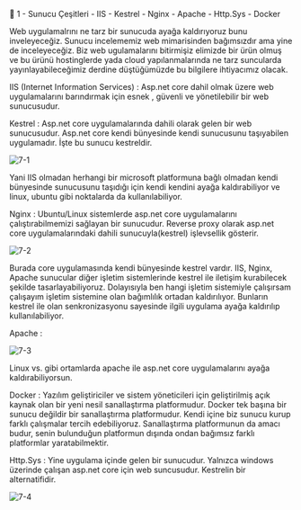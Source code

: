 👋 1 - Sunucu Çeşitleri - IIS - Kestrel - Nginx - Apache - Http.Sys - Docker

Web uygulamalrını ne tarz bir sunucuda ayağa kaldırıyoruz bunu inveleyeceğiz. Sunucu incelememiz web mimarisinden bağımsızdır ama yine de inceleyeceğiz. Biz web ugulamalarını bitirmişiz elimizde bir ürün olmuş ve bu ürünü hostinglerde yada cloud yapılanmalarında ne tarz suncularda yayınlayabileceğimiz derdine düştüğümüzde bu bilgilere ihtiyacımız olacak. 

IIS (Internet Information Services) : Asp.net core dahil olmak üzere web uygulamalarını barındırmak için esnek , güvenli ve yönetilebilir bir web sunucusudur. 

Kestrel : Asp.net core uygulamalarında dahili olarak gelen bir web sunucusudur. Asp.net core kendi bünyesinde kendi sunucusunu taşıyabilen uygulamadır. İşte bu sunucu kestreldir. 

![7-1](https://github.com/user-attachments/assets/a9f4cf4a-30f2-49f9-8c10-d1710e41c1e8)

Yani IIS olmadan herhangi bir microsoft platformuna bağlı olmadan kendi bünyesinde sunucusunu taşıdığı için kendi kendini ayağa kaldırabiliyor ve linux, ubuntu gibi noktalarda da kullanılabiliyor. 

Nginx : Ubuntu/Linux sistemlerde asp.net core uygulamalarını çalıştırabilmemizi sağlayan bir sunucudur. Reverse proxy olarak asp.net core uygulamalarındaki dahili sunucuyla(kestrel) işlevsellik gösterir. 

![7-2](https://github.com/user-attachments/assets/80287080-c030-4597-a5b6-4a77836779fb)

Burada core uygulamasında kendi bünyesinde kestrel vardır. IIS, Nginx, Apache sunucular diğer işletim sistemlerinde kestrel ile iletişim kurabilecek şekilde tasarlayabiliyoruz. Dolayısıyla ben hangi işletim sistemiyle çalışırsam çalışayım işletim sistemine olan bağımlılık ortadan kaldırılıyor. Bunların kestrel ile olan senkronizasyonu sayesinde ilgili uygulama ayağa kaldırılıp kullanılabiliyor. 

Apache : 

![7-3](https://github.com/user-attachments/assets/c7525379-f7e8-4012-b082-ff1465e181ff)

Linux vs. gibi ortamlarda apache ile asp.net core uygulamalarını ayağa kaldırabiliyorsun. 

Docker : Yazılım geliştiriciler ve sistem yöneticileri için geliştirilmiş açık kaynak olan bir yeni nesil sanallaştırma platformudur. Docker tek başına bir sunucu değildir bir sanallaştırma platformudur. Kendi içine biz sunucu kurup farklı çalışmalar tercih edebiliyoruz. Sanallaştırma platformunun da amacı budur, senin bulunduğun platformun dışında ondan bağımsız farklı platformlar yaratabilmektir. 

Http.Sys : Yine uygulama içinde gelen bir sunucudur. Yalnızca windows üzerinde çalışan asp.net core için web suncusudur. Kestrelin bir alternatifidir.

![7-4](https://github.com/user-attachments/assets/9c745515-7558-4310-a90a-ad82f3676242)
